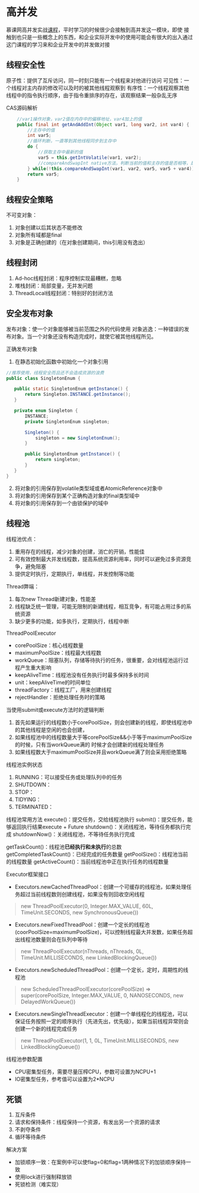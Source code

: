 # 高并发
慕课网高并发实战[课程](https://coding.imooc.com/class/195.html?mc_marking=b587280c0c1c0e76c1092aa21406565a&mc_channel=syb6)，平时学习的时候很少会接触到高并发这一模块，即使
接触到也只是一些概念上的东西，和企业实际开发中的使用可能会有很大的出入通过这门课程的学习来和企业开发中的并发做对接

## 线程安全性
原子性：提供了互斥访问，同一时刻只能有一个线程来对他进行访问
可见性：一个线程对主内存的修改可以及时的被其他线程观察到
有序性：一个线程观察其他线程中的指令执行顺序，由于指令重排序的存在，该观察结果一般杂乱无序

CAS源码解析
``` java
    //var1操作对象，var2值在内存中的偏移地址，var4加上的值
    public final int getAndAddInt(Object var1, long var2, int var4) {
        //主存中的值
        int var5;
        //循环判断，一直等到其他线程同步到主存中
        do {
            //获取主存中最新的值
            var5 = this.getIntVolatile(var1, var2);
            //compareAndSwapInt native方法，判断当前的值和主存的值是否相等，是的话就进行var5 + var4
        } while(!this.compareAndSwapInt(var1, var2, var5, var5 + var4));
        return var5;
    }
```

## 线程安全策略
不可变对象：
1. 对象创建以后其状态不能修改
2. 对象所有域都是final
3. 对象是正确创建的（在对象创建期间，this引用没有逸出）

## 线程封闭
1. Ad-hoc线程封闭：程序控制实现最糟糕，忽略
2. 堆栈封闭：局部变量，无并发问题
3. ThreadLocal线程封闭：特别好的封闭方法

## 安全发布对象
发布对象：使一个对象能够被当前范围之外的代码使用
对象逃逸：一种错误的发布对象。当一个对象还没有构造完成时，就使它被其他线程所见。

正确发布对象
1. 在静态初始化函数中初始化一个对象引用
 ```java
 //推荐使用，线程安全而且还不会造成资源的浪费
public class SingletonEnum {

    public static SingletonEnum getInstance() {
        return Singleton.INSTANCE.getInstance();
    }

    private enum Singleton {
        INSTANCE;
        private SingletonEnum singleton;

        Singleton() {
            singleton = new SingletonEnum();
        }

        public SingletonEnum getInstance() {
            return singleton;
        }
    }
}
 ```
2. 将对象的引用保存到volatile类型域或者AtomicReference对象中
3. 将对象的引用保存到某个正确构造对象的final类型域中
4. 将对象的引用保存到一个由锁保护的域中

## 线程池

线程池优点：
1. 重用存在的线程，减少对象的创建，消亡的开销，性能佳
2. 可有效控制最大并发线程数，提高系统资源利用率，同时可以避免过多资源竞争，避免阻塞
3. 提供定时执行，定期执行，单线程，并发控制等功能

Thread弊端：
1. 每次new Thread新建对象，性能差
2. 线程缺乏统一管理，可能无限制的新建线程，相互竞争，有可能占用过多的系统资源
3. 缺少更多的功能，如多执行，定期执行，线程中断

ThreadPoolExecutor
+ corePoolSize：核心线程数量
+ maximumPoolSize：线程最大线程数
+ workQueue：阻塞队列，存储等待执行的任务，很重要，会对线程池运行过程产生重大影响
+ keepAliveTime：线程池没有任务执行时最多保持多长时间
+ unit：keepAliveTime的时间单位
+ threadFactory：线程工厂，用来创建线程
+ rejectHandler：拒绝处理任务时的策略

当使用submit或execute方法时的逻辑判断
1. 首先如果运行的线程数小于corePoolSize，则会创建新的线程，即使线程池中的其他线程是空闲的也会创建，
2. 如果线程池中的线程数量大于等corePoolSize&&小于等于maximumPoolSize的时候，只有当workQueue满的
时候才会创建新的线程处理任务
3. 如果线程数大于maximumPoolSize并且workQueue满了则会采用拒绝策略

线程池实例状态
1. RUNNING：可以接受任务或处理队列中的任务
2. SHUTDOWN：
3. STOP：
4. TIDYING：
5. TERMINATED：

线程池常用方法
execute()：提交任务，交给线程池执行
submit()：提交任务，能够返回执行结果execute + Future
shutdown()：关闭线程池，等待任务都执行完成
shutdownNow()：关闭线程池，不等待任务执行完成

getTaskCount()：线程池**已经执行和未执行**的总数
getCompletedTaskCount()：已经完成的任务数量
getPoolSize()：线程池当前的线程数量
getActiveCount()：当前线程池中正在执行任务的线程数量

Executor框架接口
+ Executors.newCachedThreadPool：创建一个可缓存的线程池，如果处理任务超过当前线程数则创建线程，如果没有则回收空闲线程
> new ThreadPoolExecutor(0, Integer.MAX_VALUE, 60L, TimeUnit.SECONDS, new SynchronousQueue<Runnable>())
+ Executors.newFixedThreadPool：创建一个定长的线程池(coorPoolSize=maximumPoolSize)，可以控制线程最大并发数，如果任务超出线程池数量则会在队列中等待
> new ThreadPoolExecutor(nThreads, nThreads, 0L, TimeUnit.MILLISECONDS, new LinkedBlockingQueue<Runnable>())
+ Executors.newScheduledThreadPool：创建一个定长，定时，周期性的线程池
> new ScheduledThreadPoolExecutor(corePoolSize) => super(corePoolSize, Integer.MAX_VALUE, 0, NANOSECONDS, new DelayedWorkQueue())
+ Executors.newSingleThreadExecutor：创建一个单线程化的线程池，可以保证任务按照一定的顺序执行（先进先出，优先级），如果当前线程异常则会创建一个新的线程完成任务
> new ThreadPoolExecutor(1, 1, 0L, TimeUnit.MILLISECONDS, new LinkedBlockingQueue<Runnable>())

线程池参数配置
+ CPU密集型任务，需要尽量压榨CPU，参数可设置为NCPU+1
+ IO密集型任务，参考值可以设置为2*NCPU

## 死锁
1. 互斥条件
2. 请求和保持条件：线程保持一个资源，有发出另一个资源的请求
3. 不剥夺条件
4. 循环等待条件

解决方案
+ 加锁顺序一致：在案例中可以使flag=0和flag=1两种情况下的加锁顺序保持一致
+ 使用lock进行强制释放锁
+ 死锁检测（难实现）
